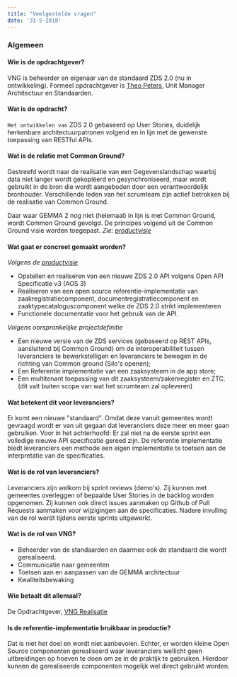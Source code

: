 ```yaml
---
title: "Veelgestelde vragen"
date: '31-5-2018'
---
```



### Algemeen

#### Wie is de opdrachtgever?

VNG is beheerder en eigenaar van de standaard ZDS 2.0 (nu in ontwikkeling).
Formeel opdrachtgever is [Theo Peters](https://github.com/TheoVNGPeters), Unit
Manager Architectuur en Standaarden.


#### Wat is de opdracht?

`Het ontwikkelen van` ZDS 2.0 gebaseerd op User Stories, duidelijk herkenbare
architectuurpatronen volgend en in lijn met de gewenste toepassing van RESTful
APIs.


#### Wat is de relatie met Common Ground?

Gestreefd wordt naar de realisatie van een Gegevenslandschap waarbij data niet
langer wordt gekopiëerd en gesynchroniseerd, maar wordt gebruikt in de bron die
wordt aangeboden door een verantwoordelijk bronhouder. Verschillende leden van
het scrumteam zijn actief betrokken bij de realisatie van Common Ground.

Daar waar GEMMA 2 nog niet (helemaal) in lijn is met Common Ground, wordt
Common Ground gevolgd. De principes volgend uit de Common Ground visie worden
toegepast. _Zie: [productvisie](/introduction/productvisie)_


#### Wat gaat er concreet gemaakt worden?

_Volgens de [productvisie](/introduction/productvisie)_

* Opstellen en realiseren van een nieuwe ZDS 2.0 API volgens Open API
Specificatie v3 (AOS 3)
* Realiseren van een open source referentie-implementatie van
zaakregistratiecomponent, documentregistratiecomponent en
zaaktypecataloguscomponent welke de ZDS 2.0 strikt implementeren
* Functionele documentatie voor het gebruik van de API.

_Volgens oorspronkelijke projectdefinitie_

* Een nieuwe versie van de ZDS services (gebaseerd op REST APIs, aansluitend
  bij Common Ground) om de
interoperabiliteit tussen leveranciers te bewerkstelligen en leveranciers te
bewegen in de richting van Common ground
(Silo's openen);
* Een Referentie implementatie van een zaaksysteem in de app store;
* Een multitenant toepassing van dit zaaksysteem/zakenregister en ZTC. (dit
  valt buiten scope van wat het scrumteam zal opleveren)


#### Wat betekent dit voor leveranciers?

Er komt een nieuwe "standaard". Omdat deze vanuit gemeentes wordt gevraagd
wordt er van uit gegaan dat leveranciers deze meer en meer gaan gebruiken.
Voor in het achterhoofd: Er zal niet na de eerste sprint een volledige nieuwe
API specificatie gereed zijn.
De referentie implementatie biedt leveranciers een methode een eigen
implementatie te toetsen aan de interpretatie van de specificaties.


#### Wat is de rol van leveranciers?

Leveranciers zijn welkom bij sprint reviews (demo's). Zij kunnen met gemeentes
overleggen of bepaalde User Stories in de backlog worden opgenomen. Zij kunnen
ook direct issues aanmaken op Github of Pull Requests aanmaken voor wijzigingen
aan de specificaties. Nadere invulling van de rol wordt tijdens eerste sprints
uitgewerkt.


#### Wat is de rol van VNG?

* Beheerder van de standaarden en daarmee ook de standaard die wordt
gerealiseerd.
* Communicatie naar gemeenten
* Toetsen aan en aanpassen van de GEMMA architectuur
* Kwaliteitsbewaking


#### Wie betaalt dit allemaal?

De Opdrachtgever, [VNG Realisatie](https://github.com/VNG-Realisatie/)


#### Is de referentie-implementatie bruikbaar in productie?

Dat is niet het doel en wordt niet aanbevolen. Echter, er worden  kleine Open
Source componenten gerealiseerd waar leveranciers wellicht geen uitbreidingen
op hoeven te doen om ze in de praktijk te gebruiken. Hierdoor kunnen de
gerealiseerde componenten mogelijk wel direct gebruikt worden.
